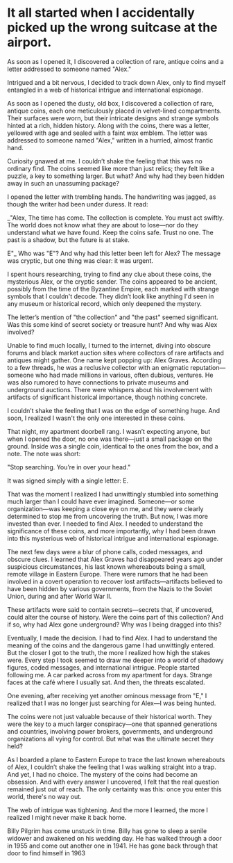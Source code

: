 # It all started when I accidentally picked up the wrong suitcase at the airport.
As soon as I opened it, I discovered a collection of rare, antique coins and a letter addressed to someone named "Alex."

Intrigued and a bit nervous, I decided to track down Alex, only to find myself entangled in a web of historical intrigue and international espionage.

As soon as I opened the dusty, old box, I discovered a collection of rare, antique coins, each one meticulously placed in velvet-lined compartments. Their surfaces were worn, but their intricate designs and strange symbols hinted at a rich, hidden history. Along with the coins, there was a letter, yellowed with age and sealed with a faint wax emblem. The letter was addressed to someone named "Alex," written in a hurried, almost frantic hand.

Curiosity gnawed at me. I couldn’t shake the feeling that this was no ordinary find. The coins seemed like more than just relics; they felt like a puzzle, a key to something larger. But what? And why had they been hidden away in such an unassuming package?

I opened the letter with trembling hands. The handwriting was jagged, as though the writer had been under duress. It read:

_"Alex,
The time has come. The collection is complete. You must act swiftly. The world does not know what they are about to lose—nor do they understand what we have found. Keep the coins safe. Trust no one. The past is a shadow, but the future is at stake.

E"_
Who was "E"? And why had this letter been left for Alex? The message was cryptic, but one thing was clear: it was urgent.

I spent hours researching, trying to find any clue about these coins, the mysterious Alex, or the cryptic sender. The coins appeared to be ancient, possibly from the time of the Byzantine Empire, each marked with strange symbols that I couldn't decode. They didn’t look like anything I'd seen in any museum or historical record, which only deepened the mystery.

The letter’s mention of "the collection" and "the past" seemed significant. Was this some kind of secret society or treasure hunt? And why was Alex involved?

Unable to find much locally, I turned to the internet, diving into obscure forums and black market auction sites where collectors of rare artifacts and antiques might gather. One name kept popping up: Alex Graves. According to a few threads, he was a reclusive collector with an enigmatic reputation—someone who had made millions in various, often dubious, ventures. He was also rumored to have connections to private museums and underground auctions. There were whispers about his involvement with artifacts of significant historical importance, though nothing concrete.

I couldn’t shake the feeling that I was on the edge of something huge. And soon, I realized I wasn't the only one interested in these coins.

That night, my apartment doorbell rang. I wasn’t expecting anyone, but when I opened the door, no one was there—just a small package on the ground. Inside was a single coin, identical to the ones from the box, and a note. The note was short:

"Stop searching. You’re in over your head."

It was signed simply with a single letter: E.

That was the moment I realized I had unwittingly stumbled into something much larger than I could have ever imagined. Someone—or some organization—was keeping a close eye on me, and they were clearly determined to stop me from uncovering the truth. But now, I was more invested than ever. I needed to find Alex. I needed to understand the significance of these coins, and more importantly, why I had been drawn into this mysterious web of historical intrigue and international espionage.

The next few days were a blur of phone calls, coded messages, and obscure clues. I learned that Alex Graves had disappeared years ago under suspicious circumstances, his last known whereabouts being a small, remote village in Eastern Europe. There were rumors that he had been involved in a covert operation to recover lost artifacts—artifacts believed to have been hidden by various governments, from the Nazis to the Soviet Union, during and after World War II.

These artifacts were said to contain secrets—secrets that, if uncovered, could alter the course of history. Were the coins part of this collection? And if so, why had Alex gone underground? Why was I being dragged into this?

Eventually, I made the decision. I had to find Alex. I had to understand the meaning of the coins and the dangerous game I had unwittingly entered. But the closer I got to the truth, the more I realized how high the stakes were. Every step I took seemed to draw me deeper into a world of shadowy figures, coded messages, and international intrigue. People started following me. A car parked across from my apartment for days. Strange faces at the café where I usually sat. And then, the threats escalated.

One evening, after receiving yet another ominous message from "E," I realized that I was no longer just searching for Alex—I was being hunted.

The coins were not just valuable because of their historical worth. They were the key to a much larger conspiracy—one that spanned generations and countries, involving power brokers, governments, and underground organizations all vying for control. But what was the ultimate secret they held?

As I boarded a plane to Eastern Europe to trace the last known whereabouts of Alex, I couldn’t shake the feeling that I was walking straight into a trap. And yet, I had no choice. The mystery of the coins had become an obsession. And with every answer I uncovered, I felt that the real question remained just out of reach. The only certainty was this: once you enter this world, there's no way out.

The web of intrigue was tightening. And the more I learned, the more I realized I might never make it back home.

Billy Pilgrim has come unstuck in time. Billy has gone to sleep a senile widower and awakened on his wedding day. He has walked through a door in 1955 and come out another one in 1941. He has gone back through that door to find himself in 1963
